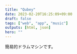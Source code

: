 ```yaml
---
title: "Qubey"
date: 2023-02-20T16:25:09+09:00
draft: false
tags: ["web", "app", "music"]
outputs: [html, json]
hero: ""
---
```


簡易的ドラムマシンです。
